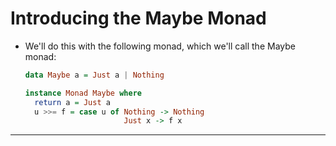 # Introducing the Maybe Monad

* We'll do this with the following monad, which we'll call the Maybe monad:

    ```haskell
    data Maybe a = Just a | Nothing

    instance Monad Maybe where
      return a = Just a
      u >>= f = case u of Nothing -> Nothing
                          Just x -> f x
    ```


---


